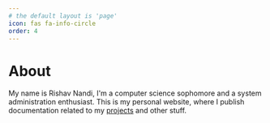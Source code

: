 ```yaml
---
# the default layout is 'page'
icon: fas fa-info-circle
order: 4
---
```


# About

My name is Rishav Nandi, I'm a computer science sophomore and a system administration enthusiast.
This is my personal website, where I publish documentation related to my [projects](https:github.com/rishavnandi) and other stuff.
